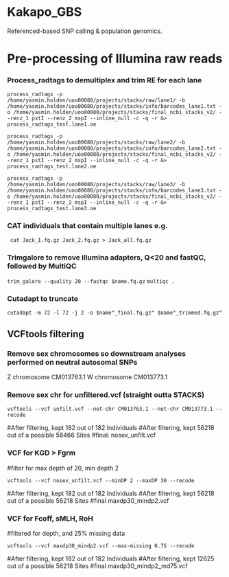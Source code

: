 # Kakapo_GBS
Referenced-based SNP calling &amp; population genomics.

# Pre-processing of Illumina raw reads

### Process_radtags to demultiplex and trim RE for each lane 

`process_radtags -p /home/yasmin.holden/uoo00080/projects/stacks/raw/lane1/ -b /home/yasmin.holden/uoo00080/projects/stacks/info/barcodes_lane1.txt -o /home/yasmin.holden/uoo00080/projects/stacks/final_ncbi_stacks_v2/ --renz_1 pstI --renz_2 mspI --inline_null -c -q -r &> process_radtags_test.lane1.oe `

`process_radtags -p /home/yasmin.holden/uoo00080/projects/stacks/raw/lane2/ -b /home/yasmin.holden/uoo00080/projects/stacks/info/barcodes_lane2.txt -o /home/yasmin.holden/uoo00080/projects/stacks/final_ncbi_stacks_v2/ --renz_1 pstI --renz_2 mspI --inline_null -c -q -r &> process_radtags_test.lane2.oe `

`process_radtags -p /home/yasmin.holden/uoo00080/projects/stacks/raw/lane3/ -b /home/yasmin.holden/uoo00080/projects/stacks/info/barcodes_lane3.txt -o /home/yasmin.holden/uoo00080/projects/stacks/final_ncbi_stacks_v2/ --renz_1 pstI --renz_2 mspI --inline_null -c -q -r &> process_radtags_test.lane3.oe `

### CAT individuals that contain multiple lanes e.g.

` cat Jack_1.fq.gz Jack_2.fq.gz > Jack_all.fq.gz`

### Trimgalore to remove illumina adapters, Q<20 and fastQC, followed by MultiQC

`trim_galore --quality 20 --fastqc $name.fq.gz`
`multiqc .`

### Cutadapt to truncate

`cutadapt -m 72 -l 72 -j 2 -o $name"_final.fq.gz" $name"_trimmed.fq.gz"`







## VCFtools filtering


### Remove sex chromosomes so downstream analyses performed on neutral autosomal SNPs
Z chromosome CM013763.1
W chromosome CM013773.1

### Remove sex chr for unfiltered.vcf (straight outta STACKS)

`vcftools --vcf unfilt.vcf --not-chr CM013763.1 --not-chr CM013773.1 --recode`

#After filtering, kept 182 out of 182 Individuals
#After filtering, kept 56218 out of a possible 58466 Sites
#final: nosex_unfilt.vcf


### VCF for KGD > Fgrm
#filter for max depth of 20, min depth 2

`vcftools --vcf nosex_unfilt.vcf --minDP 2 --maxDP 30 --recode`

#After filtering, kept 182 out of 182 Individuals
#After filtering, kept 56218 out of a possible 56218 Sites
#final maxdp30_mindp2.vcf


### VCF for Fcoff, sMLH, RoH
#filtered for depth, and 25% missing data

`vcftools --vcf maxdp30_mindp2.vcf --max-missing 0.75 --recode`

#After filtering, kept 182 out of 182 Individuals
#After filtering, kept 12625 out of a possible 56218 Sites
#final maxdp30_mindp2_md75.vcf

